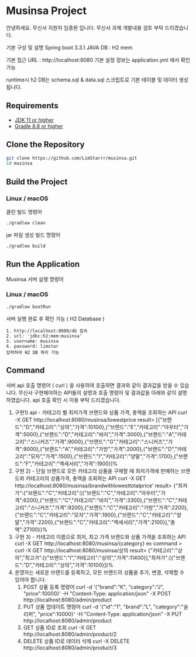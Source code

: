 # Musinsa Project
안녕하세요. 
무신사 지원자 임종완 입니다. 
무신사 과제 개발내용 검토 부탁 드리겠습니다.

기본 구성 및 설명
Spring boot 3.3.1 JAVA
DB : H2 mem

기본 접근 URL : http://localhost:8080
기본 설정 정보는 application.yml 에서 확인 가능

runtime시 h2 DB는 schema.sql & data.sql 스크립트로 기본 테이블 및 데이터 생성 됩니다.

## Requirements
- [JDK 11 or higher](https://www.oracle.com/java/technologies/javase-jdk11-downloads.html)
- [Gradle 8.8 or higher](https://gradle.org/install/)

## Clone the Repository

```sh
git clone https://github.com/LimStarrr/musinsa.git
cd musinsa
```

## Build the Project

### Linux / macOS
클린 빌드 명령어
```sh
./gradlew clean
```

jar 파일 생성 빌드 명령어
```sh
./gradlew build
```

## Run the Application
Musinsa 서버 실행 명령어
### Linux / macOS
```sh
./gradlew bootRun
```

서버 실행 완료 후 확인 가능 ( H2 Database )
```H2
1. http://localhost:8080/db 접속
2. url: 'jdbc:h2:mem:musinsa'
3. username: musinsa
4. password: limstar
입력하여 H2 DB 쿼리 가능
```

## Command
서버 api 호출 명령어 ( curl ) 을 사용하여 호출하면 결과와 같이 결과값을 받을 수 있습니다.
무신사 구현해야하는 API들의 설명과 호출 명령어 및 결과값을 아래와 같이 설명하였습니다.
api 호출 확인 시 이용 부탁 드리겠습니다.

1. 구현1) api - 카테고리 별 최저가격 브랜드와 상품 가격, 총액을 조회하는 API
   curl -X GET http://localhost:8080/musinsa/lowestprice
   result> [{"브랜드":"D","카테고리":"상의","가격":10100},{"브랜드":"E","카테고리":"아우터","가격":5000},{"브랜드":"D","카테고리":"바지","가격":3000},{"브랜드":"A","카테고리":"스니커즈","가격":9000},{"브랜드":"G","카테고리":"스니커즈","가격":9000},{"브랜드":"A","카테고리":"가방","가격":2000},{"브랜드":"D","카테고리":"모자","가격":1500},{"브랜드":"I","카테고리":"양말","가격":1700},{"브랜드":"F","카테고리":"액세서리","가격":1900}]%
2. 구현 2) - 단일 브랜드로 모든 카테고리 상품을 구매할 때 최저가격에 판매하는 브랜드와 카테고리의 상품가격, 총액을 조회하는 API
   curl -X GET http://localhost:8080/musinsa/brandwithlowesttotalprice'
   result> {"최저가":{"브랜드":"C","카테고리":[{"브랜드":"C","카테고리":"아우터","가격":6200},{"브랜드":"C","카테고리":"바지","가격":3300},{"브랜드":"C","카테고리":"스니커즈","가격":9200},{"브랜드":"C","카테고리":"가방","가격":2200},{"브랜드":"C","카테고리":"모자","가격":1900},{"브랜드":"C","카테고리":"양말","가격":2200},{"브랜드":"C","카테고리":"액세서리","가격":2100}],"총액":27100}}%
3. 구현 3) - 카테고리 이름으로 최저, 최고 가격 브랜드와 상품 가격을 조회하는 API
   curl -X GET http://localhost:8080/musinsa/{category}
   ex command > curl -X GET http://localhost:8080/musinsa/상의
   result> {"카테고리":"상의","최고가":[{"브랜드":"I","카테고리":"상의","가격":11400}],"최저가":[{"브랜드":"D","카테고리":"상의","가격":10100}]}%
4. 운영자는 새로운 브랜드를 등록하고, 모든 브랜드의 상품을 추가, 변경, 삭제할 수 있어야 합니다.
   1. POST 상품 등록 명령어 
   curl -d '{"brand":"K", "category":"J", "price":10000}' -H "Content-Type: application/json" -X POST http://localhost:8080/admin/product
   2. PUT 상품 업데이트 명령어
   curl -d '{"id":"1", "brand":"L", "category":"슬리퍼", "price":10000}' -H "Content-Type: application/json" -X PUT http://localhost:8080/admin/product
   3. GET 상품 ID로 조회
   curl -X GET http://localhost:8080/admin/product/2
   4. DELETE 상품 ID로 데이터 삭제
   curl -X DELETE http://localhost:8080/admin/product/3
